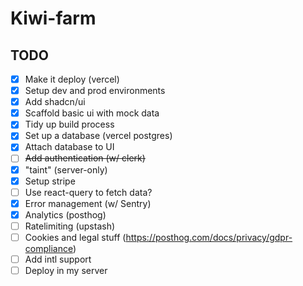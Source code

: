 # Kiwi-farm

## TODO

- [x] Make it deploy (vercel)
- [x] Setup dev and prod environments
- [x] Add shadcn/ui
- [x] Scaffold basic ui with mock data
- [x] Tidy up build process
- [x] Set up a database (vercel postgres)
- [x] Attach database to UI
- [ ] ~~Add authentication (w/ clerk)~~
- [x] "taint" (server-only)
- [x] Setup stripe
- [ ] Use react-query to fetch data?
- [x] Error management (w/ Sentry)
- [x] Analytics (posthog)
- [ ] Ratelimiting (upstash)
- [ ] Cookies and legal stuff (<https://posthog.com/docs/privacy/gdpr-compliance>)
- [ ] Add intl support
- [ ] Deploy in my server
